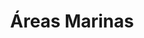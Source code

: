 ---
title: Áreas Marinas
weight: 3
menu: 
  main:
    parent: regiones
    identifier: areas marinas
type: areas marinas
---